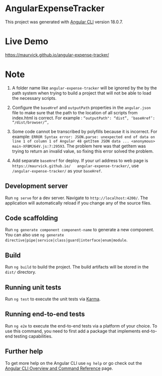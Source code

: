 # AngularExpenseTracker

This project was generated with [Angular CLI](https://github.com/angular/angular-cli) version 18.0.7.

# Live Demo

https://maurvick.github.io/angular-expense-tracker/

# Note

1. A folder name like `angular-expense-tracker` will be ignored by the
   by the path system when trying to build a project that
   will not be able to load the necessary scripts.

2. Configure the `baseHref` and `outputPath` properties in the `angular.json`
   file to make sure that the path to the location of all scripts from index.html is correct. For example : `“outputPath": “dist”, ‘baseHref’: “/dist/browser/”,`

3. Some code cannot be transcribed by polyfills because it is incorrect. For example:
   `ERROR Syntax error: JSON.parse: unexpected end of data on line 1 of column 1 of Angular 48 getItem JSON data ... <anonymous> main-XFBMJ64V.js:7:29593`. The problem here was that getItem was trying to return an invalid value, so fixing this error solved the problem.

4. Add separate `baseHref` for deploy. If your url address to web page is `https://maurvick.github.io/   angular-expense-tracker/`, use `/angular-expense-tracker/` as your `baseHref`.

## Development server

Run `ng serve` for a dev server. Navigate to `http://localhost:4200/`. The application will automatically reload if you change any of the source files.

## Code scaffolding

Run `ng generate component component-name` to generate a new component. You can also use `ng generate directive|pipe|service|class|guard|interface|enum|module`.

## Build

Run `ng build` to build the project. The build artifacts will be stored in the `dist/` directory.

## Running unit tests

Run `ng test` to execute the unit tests via [Karma](https://karma-runner.github.io).

## Running end-to-end tests

Run `ng e2e` to execute the end-to-end tests via a platform of your choice. To use this command, you need to first add a package that implements end-to-end testing capabilities.

## Further help

To get more help on the Angular CLI use `ng help` or go check out the [Angular CLI Overview and Command Reference](https://angular.dev/tools/cli) page.
